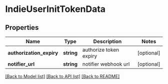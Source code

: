 # IndieUserInitTokenData

## Properties
Name | Type | Description | Notes
------------ | ------------- | ------------- | -------------
**authorization_expiry** | **string** | authorize token expiry | [optional] 
**notifier_url** | **string** | notifier webhook url | [optional] 

[[Back to Model list]](../../README.md#documentation-for-models) [[Back to API list]](../../README.md#documentation-for-api-endpoints) [[Back to README]](../../README.md)

